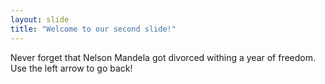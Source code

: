 ```yaml
---
layout: slide
title: "Welcome to our second slide!"
---
```


Never forget that Nelson Mandela got divorced withing a year of freedom.
Use the left arrow to go back!
